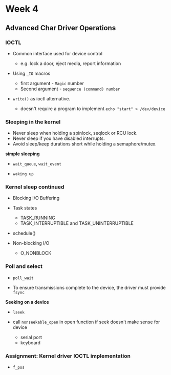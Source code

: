 # Week 4

## Advanced Char Driver Operations

### IOCTL

* Common interface used for device control
    * e.g. lock a door, eject media, report information

* Using `_IO` macros
    * first argument - `Magic` number
    * Second argument - `sequence (command) number`

* `write()` as ioctl alternative.
    * doesn't require a program to implement `echo "start" > /dev/device`


### Sleeping in the kernel

* Never sleep when holding a spinlock, seqlock or RCU lock.
* Never sleep if you have disabled interrupts.
* Avoid sleep/keep durations short while holding a semaphore/mutex.

**simple sleeping**

* `wait_queue`, `wait_event`

* `waking up`


### Kernel sleep continued

* Blocking I/O Buffering

* Task states
    * TASK_RUNNING
    * TASK_INTERRUPTIBLE and TASK_UNINTERRUPTIBLE
* schedule()

* Non-blocking I/O
    * O_NONBLOCK 

### Poll and select

* `poll_wait`

* To ensure transmissions complete to the device, the driver must provide `fsync`

**Seeking on a device**

* `lseek`

* call `nonseekable_open` in open function if seek doesn't make sense for device
    * serial port
    * keyboard

### Assignment: Kernel driver IOCTL implementation

* `f_pos`





